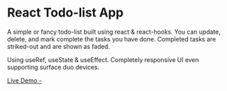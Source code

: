 # React Todo-list App

A simple or fancy todo-list built using react & react-hooks. You can update, delete, and mark complete the tasks you have done.
Completed tasks are striked-out and are shown as faded.

Using useRef, useState & useEffect.
Completely responsive UI even supporting surface duo devices.

[Live Demo - ](https://react-fancytodolist-547c1a.netlify.app/)

